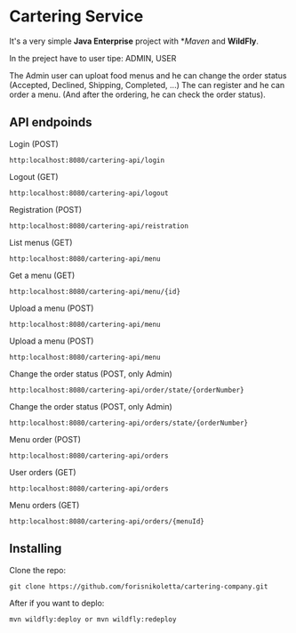 # Cartering Service

It's a very simple **Java Enterprise** project with **Maven* and **WildFly**.

In the preject have to user tipe: ADMIN, USER

The Admin user can uploat food menus and he can change the order status (Accepted, Declined, Shipping, Completed, ...)
The can register and he can order a menu. (And after the ordering, he can check the order status).

## API endpoinds

Login (POST)
```
http:localhost:8080/cartering-api/login

```

Logout  (GET)
```
http:localhost:8080/cartering-api/logout     
```

Registration  (POST)
```
http:localhost:8080/cartering-api/reistration     
```

List menus  (GET)
```
http:localhost:8080/cartering-api/menu     
``` 

Get a menu  (GET)
```
http:localhost:8080/cartering-api/menu/{id}     
``` 

Upload a menu  (POST)
```
http:localhost:8080/cartering-api/menu    
``` 

Upload a menu  (POST)
```
http:localhost:8080/cartering-api/menu    
``` 

Change the order status (POST, only Admin)
```
http:localhost:8080/cartering-api/order/state/{orderNumber}    
```


Change the order status (POST, only Admin)
```
http:localhost:8080/cartering-api/orders/state/{orderNumber}    
```

Menu order (POST)
```
http:localhost:8080/cartering-api/orders   
```

User orders (GET)
```
http:localhost:8080/cartering-api/orders   
```

Menu orders (GET)
```
http:localhost:8080/cartering-api/orders/{menuId}   
```

## Installing

Clone the repo:
```
git clone https://github.com/forisnikoletta/cartering-company.git
```
After if you want to deplo:
```
mvn wildfly:deploy or mvn wildfly:redeploy 
```
